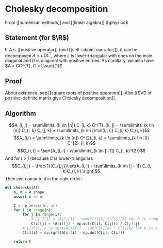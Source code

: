 # Cholesky decomposition
From [[numerical methods]] and [[linear algebra]]
$\physics$
## Statement (for $\R$)
If $A$ is [[positive operator]] (and [[self-adjoint operator]]), it can be decomposed $A = LDL^{T}$, where $L$ is lower-triangular with ones on the main diagonal and $D$ is diagonal with positive entries. As corollary, we also have $A = CC^{T}, C = L\sqrt{D}$.

## Proof
About existence, see [[square roots of positive operators]]. Also [[SVD of positive-definite matrix give Cholesky decomposition]].

## Algorithm
$$A_{i, j} = \sum\limits_{k \in [n]} C_{i, k} C^{T}_{k, j} = \sum\limits_{k \in [n]} C_{i, k} C_{j, k} = \sum\limits_{k \in [\min(i, j)]} C_{i, k} C_{j, k}$$
$$A_{i,i} = \sum\limits_{k \in [n]} C^{2}_{i, k} = \sum\limits_{k \in [i]} C^{2}_{i, k}$$
$$C_{i, i} = \sqrt{A_{i, i} - \sum\limits_{k \in [i-1]} C_{i, k}^{2}}$$
And for $i > j$ (because $C$ is lower-triangular):
$$C_{i, j} = \frac{1}{C_{j, j}}\left(A_{i, j} - \sum\limits_{k \in [j - 1]} C_{i, k}C_{j, k} \right)$$
Then just compute it in the right order:
```python
def cholesky(A):
    n, m = A.shape
    assert n == m

    C = np.zeros((n, n))
    for i in range(n):
        for j in range(i):
            # C[i][j] = (A[i][j] - sum(C[i][k] * C[j][k] for k in range(j))) / C[j][j]
            C[i][j] = (A[i][j] - np.dot(C[i], C[j])) / C[j][j]
        # C[i][i] = np.sqrt(A[i][i] - sum(C[i][k] * C[j][k] for k in range(i)))
        C[i][i] = np.sqrt(A[i][i] - np.dot(C[i], C[i]))

    return C

```